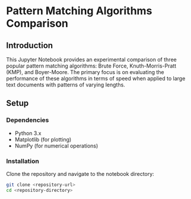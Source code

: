 # Pattern Matching Algorithms Comparison

## Introduction

This Jupyter Notebook provides an experimental comparison of three popular pattern matching algorithms: Brute Force, Knuth-Morris-Pratt (KMP), and Boyer-Moore. The primary focus is on evaluating the performance of these algorithms in terms of speed when applied to large text documents with patterns of varying lengths.

## Setup

### Dependencies

- Python 3.x
- Matplotlib (for plotting)
- NumPy (for numerical operations)

### Installation

Clone the repository and navigate to the notebook directory:

```bash
git clone <repository-url>
cd <repository-directory>

